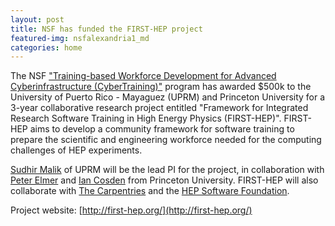 ```yaml
---
layout: post
title: NSF has funded the FIRST-HEP project
featured-img: nsfalexandria1_md
categories: home
---
```


The NSF ["Training-based Workforce Development for Advanced Cyberinfrastructure  (CyberTraining)"](https://www.nsf.gov/funding/pgm_summ.jsp?pims_id=505342) program has awarded $500k to the University of Puerto Rico - Mayaguez (UPRM) and Princeton University for a 3-year collaborative research project entitled "Framework for Integrated Research Software Training in High Energy Physics (FIRST-HEP)". FIRST-HEP aims to develop a community framework for software training to prepare the scientific and engineering workforce needed for the computing challenges of HEP experiments.

[Sudhir Malik](http://charma.uprm.edu/~malik/) of UPRM will be the lead PI
for the project, in collaboration with [Peter Elmer](https://scholar.princeton.edu/elmer) and [Ian Cosden](https://researchcomputing.princeton.edu/people/ian-cosden-0) from Princeton University. FIRST-HEP will also collaborate with [The Carpentries](https://carpentries.org/) and the [HEP Software Foundation](https://hepsoftwarefoundation.org/).

Project website: [http://first-hep.org/](http://first-hep.org/)
